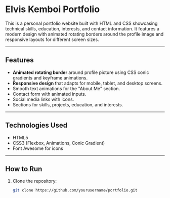 # Elvis Kemboi Portfolio

This is a personal portfolio website built with HTML and CSS showcasing technical skills, education, interests, and contact information. It features a modern design with animated rotating borders around the profile image and responsive layouts for different screen sizes.

---

## Features

- **Animated rotating border** around profile picture using CSS conic gradients and keyframe animations.
- **Responsive design** that adapts for mobile, tablet, and desktop screens.
- Smooth text animations for the "About Me" section.
- Contact form with animated inputs.
- Social media links with icons.
- Sections for skills, projects, education, and interests.

---

## Technologies Used

- HTML5
- CSS3 (Flexbox, Animations, Conic Gradient)
- Font Awesome for icons

---

## How to Run

1. Clone the repository:

   ```bash
   git clone https://github.com/yourusername/portfolio.git
